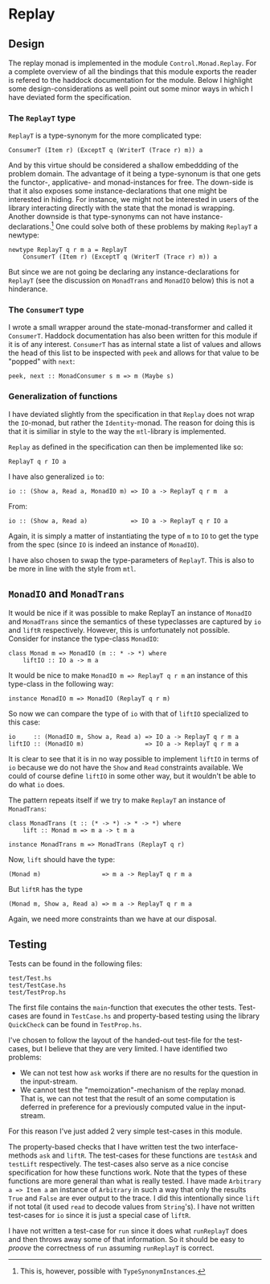 Replay
======

Design
------
The replay monad is implemented in the module `Control.Monad.Replay`. For a
complete overview of all the bindings that this module exports the reader is
refered to the haddock documentation for the module. Below I highlight some
design-considerations as well point out some minor ways in which I have deviated
form the specification.

### The `ReplayT` type
`ReplayT` is a type-synonym for the more complicated type:

    ConsumerT (Item r) (ExceptT q (WriterT (Trace r) m)) a

And by this virtue should be considered a shallow embeddding of the problem
domain. The advantage of it being a type-synonum is that one gets the functor-,
applicative- and monad-instances for free. The down-side is that it also exposes
some instance-declarations that one might be interested in hiding. For instance,
we might not be interested in users of the library interacting directly with the
state that the monad is wrapping. Another downside is that type-synonyms can not
have instance-declarations.[^1] One could solve both of these problems by making
`ReplayT` a newtype:

    newtype ReplayT q r m a = ReplayT
        ConsumerT (Item r) (ExceptT q (WriterT (Trace r) m)) a

But since we are not going be declaring any instance-declarations for `ReplayT`
(see the discussion on `MonadTrans` and `MonadIO` below) this is not a
hinderance.

### The `ConsumerT` type
I wrote a small wrapper around the state-monad-transformer and called it
`ConsumerT`. Haddock documentation has also been written for this module if it
is of any interest. `ConsumerT` has as internal state a list of values and
allows the head of this list to be inspected with `peek` and allows for that
value to be "popped" with `next`:

    peek, next :: MonadConsumer s m => m (Maybe s)

### Generalization of functions
I have deviated slightly from the specification in that `Replay` does not wrap
the `IO`-monad, but rather the `Identity`-monad. The reason for doing this is
that it is similiar in style to the way the `mtl`-library is implemented.

`Replay` as defined in the specification can then be implemented like so:

    ReplayT q r IO a

I have also generalized `io` to:

    io :: (Show a, Read a, MonadIO m) => IO a -> ReplayT q r m  a

From:

    io :: (Show a, Read a)            => IO a -> ReplayT q r IO a
    
Again, it is simply a matter of instantiating the type of `m` to `IO` to get the
type from the spec (since `IO` is indeed an instance of `MonadIO`).

I have also chosen to swap the type-parameters of `ReplayT`. This is also to be
more in line with the style from `mtl`.

[^1]: This is, however, possible with `TypeSynonymInstances`.

`MonadIO` and `MonadTrans`
--------------------------
It would be nice if it was possible to make ReplayT an instance of `MonadIO` and
`MonadTrans` since the semantics of these typeclasses are captured by `io` and
`liftR` respectively. However, this is unfortunately not possible. Consider for
instance the type-class `MonadIO`:

    class Monad m => MonadIO (m :: * -> *) where
        liftIO :: IO a -> m a
        
It would be nice to make `MonadIO m => ReplayT q r m` an instance of this
type-class in the following way:

    instance MonadIO m => MonadIO (ReplayT q r m)

So now we can compare the type of `io` with that of `liftIO` specialized to this
case:
      
    io     :: (MonadIO m, Show a, Read a) => IO a -> ReplayT q r m a
    liftIO :: (MonadIO m)                 => IO a -> ReplayT q r m a

It is clear to see that it is in no way possible to implement `liftIO` in terms
of `io` because we do not have the `Show` and `Read` constraints available. We
could of course define `liftIO` in some other way, but it wouldn't be able to do
what `io` does.

The pattern repeats itself if we try to make `ReplayT` an instance of `MonadTrans`:

    class MonadTrans (t :: (* -> *) -> * -> *) where
        lift :: Monad m => m a -> t m a

    instance MonadTrans m => MonadTrans (ReplayT q r)

Now, `lift` should have the type:

    (Monad m)                 => m a -> ReplayT q r m a
    
But `liftR` has the type

    (Monad m, Show a, Read a) => m a -> ReplayT q r m a
    
Again, we need more constraints than we have at our disposal.

Testing
-------
Tests can be found in the following files:

    test/Test.hs
    test/TestCase.hs
    test/TestProp.hs

The first file contains the `main`-function that executes the other tests.
Test-cases are found in `TestCase.hs` and property-based testing using the
library `QuickCheck` can be found in `TestProp.hs`.

I've chosen to follow the layout of the handed-out test-file for the test-cases,
but I believe that they are very limited. I have identified two problems:

 * We can not test how `ask` works if there are no results for the question in
   the input-stream.
 * We cannot test the "memoization"-mechanism of the replay monad. That is, we
   can not test that the result of an some computation is deferred in preference
   for a previously computed value in the input-stream.

For this reason I've just added 2 very simple test-cases in this module.

The property-based checks that I have written test the two interface-methods
`ask` and `liftR`. The test-cases for these functions are `testAsk` and
`testLift` respectively. The test-cases also serve as a nice concise
specification for how these functions work. Note that the types of these
functions are more general than what is really tested. I have made `Arbitrary a
=> Item a` an instance of `Arbitrary` in such a way that only the results `True`
and `False` are ever output to the trace. I did this intentionally since `lift`
if not total (it used `read` to decode values from `String`'s). I have not
written test-cases for `io` since it is just a special case of `liftR`.

I have not written a test-case for `run` since it does what `runReplayT` does
and then throws away some of that information. So it should be easy to *proove*
the correctness of `run` assuming `runReplayT` is correct.
